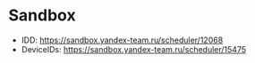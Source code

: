 # Sandbox

+ IDD: https://sandbox.yandex-team.ru/scheduler/12068
+ DeviceIDs: https://sandbox.yandex-team.ru/scheduler/15475